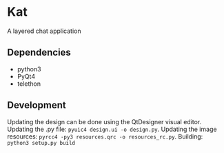 # Kat
A layered chat application

## Dependencies
* python3
* PyQt4
* telethon

## Development
Updating the design can be done using the QtDesigner visual editor. Updating the .py file: `pyuic4 design.ui -o design.py`. Updating the image resources: `pyrcc4 -py3 resources.qrc -o resources_rc.py`. Building: `python3 setup.py build`

